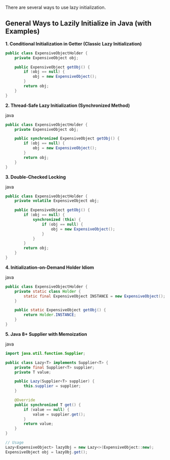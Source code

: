 
There are several ways to use lazy initialization.

## General Ways to Lazily Initialize in Java (with Examples)

**1. Conditional Initialization in Getter (Classic Lazy Initialization)**

```java
public class ExpensiveObjectHolder {
    private ExpensiveObject obj;

    public ExpensiveObject getObj() {
        if (obj == null) {
            obj = new ExpensiveObject();
        }
        return obj;
    }
}

```

**2. Thread-Safe Lazy Initialization (Synchronized Method)**

java

```java
public class ExpensiveObjectHolder {
    private ExpensiveObject obj;

    public synchronized ExpensiveObject getObj() {
        if (obj == null) {
            obj = new ExpensiveObject();
        }
        return obj;
    }
}

```

**3. Double-Checked Locking**

java

```java
public class ExpensiveObjectHolder {
    private volatile ExpensiveObject obj;

    public ExpensiveObject getObj() {
        if (obj == null) {
            synchronized (this) {
                if (obj == null) {
                    obj = new ExpensiveObject();
                }
            }
        }
        return obj;
    }
}

```


**4. Initialization-on-Demand Holder Idiom**

java

```java
public class ExpensiveObjectHolder {
    private static class Holder {
        static final ExpensiveObject INSTANCE = new ExpensiveObject();
    }

    public static ExpensiveObject getObj() {
        return Holder.INSTANCE;
    }
}

```


**5. Java 8+ Supplier with Memoization**

java

```java
import java.util.function.Supplier;

public class Lazy<T> implements Supplier<T> {
    private final Supplier<T> supplier;
    private T value;

    public Lazy(Supplier<T> supplier) {
        this.supplier = supplier;
    }

    @Override
    public synchronized T get() {
        if (value == null) {
            value = supplier.get();
        }
        return value;
    }
}

// Usage
Lazy<ExpensiveObject> lazyObj = new Lazy<>(ExpensiveObject::new);
ExpensiveObject obj = lazyObj.get();

```
